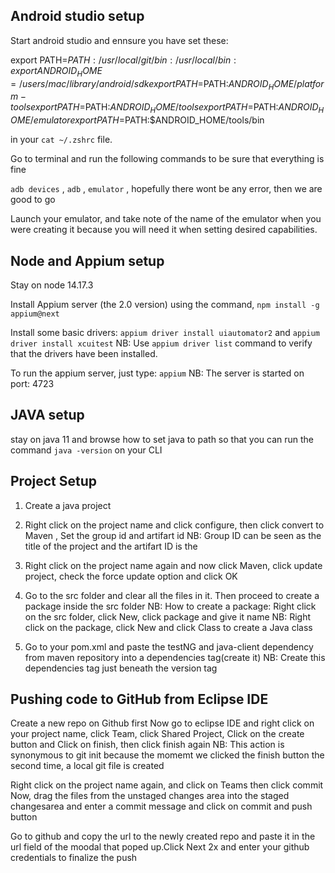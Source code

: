 ## Android studio setup

Start android studio and ennsure you have set these: 

export PATH=$PATH:/usr/local/git/bin:/usr/local/bin:
export ANDROID_HOME=/users/mac/library/android/sdk
export PATH=$PATH:$ANDROID_HOME/platform-tools
export PATH=$PATH:$ANDROID_HOME/tools
export PATH=$PATH:$ANDROID_HOME/emulator
export PATH=$PATH:$ANDROID_HOME/tools/bin

in your `cat ~/.zshrc` file.

Go to terminal and run the following commands to be sure that everything is fine

`adb devices` , `adb` , `emulator` , hopefully there wont be any error, then we are good to go

Launch your emulator, and take note of the name of the emulator when you were creating it because you will need it when setting desired capabilities.

## Node and Appium setup
 Stay on node 14.17.3
 
 Install Appium server (the 2.0 version) using the command, `npm install -g appium@next` 
 
 Install some basic drivers: `appium driver install uiautomator2` and `appium driver install xcuitest`
 NB: Use `appium driver list` command to verify that the drivers have been installed.
 
 To run the appium server, just type: `appium`
 NB: The server is started on port: 4723
 
## JAVA setup
 stay on java 11 and browse how to set java to path so that you can run the command `java -version` on your CLI
 
## Project Setup

1. Create a java project

2. Right click on the project name and click configure, then click convert to Maven , Set the group id and artifart id
NB: Group ID can be seen as the title of the project and the artifart ID is the 

3.  Right click on the project name again and now click Maven, click update project, check the force update option and click OK

4. Go to the src folder and clear all the files in it. Then proceed to create a package inside the src folder
NB: How to create a package: Right click on the src folder, click New, click package and give it name 
NB: Right click on the package, click New and click Class to create a Java class

5. Go to your pom.xml and paste the testNG  and java-client dependency from maven repository into a dependencies tag(create it)
NB: Create this dependencies tag just beneath the version tag

## Pushing code to GitHub from Eclipse IDE
Create a new repo on Github first
Now go to eclipse IDE and right click on your project name, click Team, click Shared Project, Click on the create button and Click  on finish, then click finish again
NB: This action is synonymous to git init because the momemt we clicked the finish button the second time, a local git file is created

Right click on the project name again, and click on Teams then click commit
Now, drag the files from the unstaged changes area into the staged changesarea and enter a commit message and click on commit and push button
 
Go to github and copy the url to the newly created repo and paste it in the url field of the moodal that poped up.Click Next 2x and enter your github credentials to finalize the push

